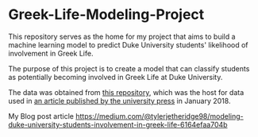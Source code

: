 # Greek-Life-Modeling-Project
This repository serves as the home for my project that aims to build a machine learning model to predict Duke University students' likelihood of involvement in Greek Life. 

The purpose of this project is to create a model that can classify students as potentially becoming involved in Greek Life at Duke University.   

The data was obtained from [this repository](https://github.com/Chrissymbeck/Greek-Life-Demographics), which was the host for data used in [an article published by the university press](https://www.dukechronicle.com/article/2018/01/is-greek-life-at-duke-as-homogenous-as-you-think) in January 2018.

My Blog post article https://medium.com/@tylerjetheridge98/modeling-duke-university-students-involvement-in-greek-life-6164efaa704b 
